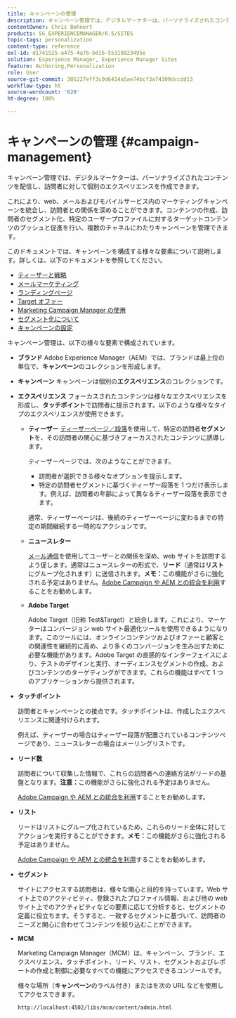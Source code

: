 ```yaml
---
title: キャンペーンの管理
description: キャンペーン管理では、デジタルマーケターは、パーソナライズされたコンテンツを配信し、訪問者に対して個別のエクスペリエンスを作成できます。これにより、web、メールおよびモバイルサービス内のマーケティングキャンペーンを統合し、訪問者との関係を深めることができます。
contentOwner: Chris Bohnert
products: SG_EXPERIENCEMANAGER/6.5/SITES
topic-tags: personalization
content-type: reference
exl-id: d1741525-a475-4a76-bd16-55318023495e
solution: Experience Manager, Experience Manager Sites
feature: Authoring,Personalization
role: User
source-git-commit: 305227eff3c0d6414a5ae74bcf3a74309dccdd13
workflow-type: ht
source-wordcount: '620'
ht-degree: 100%

---
```



# キャンペーンの管理 {#campaign-management}

キャンペーン管理では、デジタルマーケターは、パーソナライズされたコンテンツを配信し、訪問者に対して個別のエクスペリエンスを作成できます。

これにより、web、メールおよびモバイルサービス内のマーケティングキャンペーンを統合し、訪問者との関係を深めることができます。コンテンツの作成、訪問者のセグメント化、特定のユーザープロファイルに対するターゲットコンテンツのプッシュと促進を行い、複数のチャネルにわたりキャンペーンを管理できます。

このドキュメントでは、キャンペーンを構成する様々な要素について説明します。詳しくは、以下のドキュメントを参照してください。

* [ティーザーと戦略 ](/help/sites-classic-ui-authoring/classic-personalization-campaigns-teasers-strategy.md)
* [メールマーケティング](/help/sites-classic-ui-authoring/classic-personalization-campaigns-email.md)
* [ランディングページ](/help/sites-classic-ui-authoring/classic-personalization-campaigns-landingpage.md)
* [Target オファー](/help/sites-classic-ui-authoring/classic-personalization-campaigns-target-offers.md)
* [Marketing Campaign Manager の使用 ](/help/sites-classic-ui-authoring/classic-personalization-campaigns-mktg-manager.md)
* [セグメント化について ](/help/sites-classic-ui-authoring/classic-personalization-campaigns-segmentation.md)
* [キャンペーンの設定 ](/help/sites-classic-ui-authoring/classic-personalization-campaigns-setting-up-your.md)

キャンペーン管理は、以下の様々な要素で構成されています。

* **ブランド**
Adobe Experience Manager（AEM）では、ブランドは最上位の単位で、**キャンペーン**&#x200B;のコレクションを形成します。

* **キャンペーン**
キャンペーンは個別の**エクスペリエンス**&#x200B;のコレクションです。

* **エクスペリエンス**
フォーカスされたコンテンツは様々なエクスペリエンスを形成し、**タッチポイント**&#x200B;で訪問者に提示されます。以下のような様々なタイプのエクスペリエンスが使用できます。

   * **ティーザー**
     [ティーザーページ／段落](#teasers)を使用して、特定の訪問者&#x200B;**セグメント**&#x200B;を、その訪問者の関心に基づきフォーカスされたコンテンツに誘導します。

     ティーザーページでは、次のようなことができます。

      * 訪問者が選択できる様々なオプションを提示します。
      * 特定の訪問者セグメントに基づくティーザー段落を 1 つだけ表示します。例えば、訪問者の年齢によって異なるティーザー段落を表示できます。

     通常、ティーザーページは、後続のティーザーページに変わるまでの特定の期間継続する一時的なアクションです。

   * **ニュースレター**

     [メール通信](#emailmarketing)を使用してユーザーとの関係を深め、web サイトを訪問するよう促します。通常はニュースレターの形式で、**リード**（通常は&#x200B;**リスト**&#x200B;にグループ化されます）に送信されます。**メモ：**&#x200B;この機能がさらに強化される予定はありません。[Adobe Campaign や AEM との統合を利用](/help/sites-administering/campaign.md)することをお勧めします。

   * **Adobe Target**

     Adobe Target（旧称 Test&amp;Target）と統合します。これにより、マーケターはコンバージョン web サイト最適化ツールを使用できるようになります。このツールには、オンラインコンテンツおよびオファーと顧客との関連性を継続的に高め、より多くのコンバージョンを生み出すために必要な機能があります。Adobe Target の直感的なインターフェイスにより、テストのデザインと実行、オーディエンスセグメントの作成、およびコンテンツのターゲティングができます。これらの機能はすべて 1 つのアプリケーションから提供されます。

* **タッチポイント**

  訪問者とキャンペーンとの接点です。タッチポイントは、作成したエクスペリエンスに関連付けられます。

  例えば、ティーザーの場合はティーザー段落が配置されているコンテンツページであり、ニュースレターの場合はメーリングリストです。

* **リード数**

  訪問者について収集した情報で、これらの訪問者への連絡方法がリードの基盤となります。**注意：**&#x200B;この機能がさらに強化される予定はありません。

  [Adobe Campaign や AEM との統合を利用](/help/sites-administering/campaign.md)することをお勧めします。

* **リスト**

  リードはリストにグループ化されているため、これらのリード全体に対してアクションを実行することができます。**メモ：**&#x200B;この機能がさらに強化される予定はありません。

  [Adobe Campaign や AEM との統合を利用](/help/sites-administering/campaign.md)することをお勧めします。

* **セグメント**

  サイトにアクセスする訪問者は、様々な関心と目的を持っています。Web サイト上でのアクティビティ、登録されたプロファイル情報、および他の web サイト上でのアクティビティなどの要素に応じて分析すると、セグメントの定義に役立ちます。そうすると、一致するセグメントに基づいて、訪問者のニーズと関心に合わせてコンテンツを絞り込むことができます。

* **MCM**

  Marketing Campaign Manager（MCM）は、キャンペーン、ブランド、エクスペリエンス、タッチポイント、リード、リスト、セグメントおよびレポートの作成と制御に必要なすべての機能にアクセスできるコンソールです。

  様々な場所（**キャンペーン**&#x200B;のラベル付き）またはを次の URL などを使用してアクセスできます。

  `http://localhost:4502/libs/mcm/content/admin.html`
